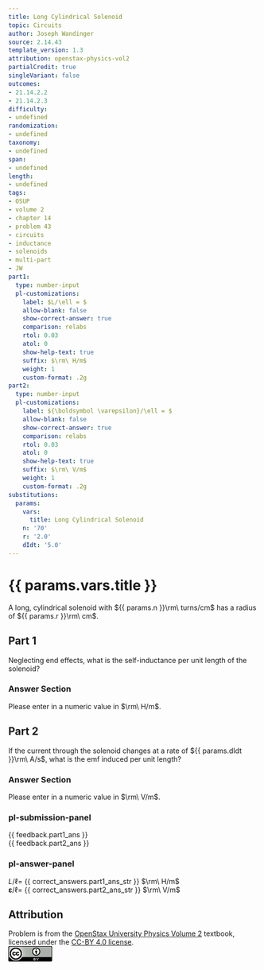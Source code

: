 ```yaml
---
title: Long Cylindrical Solenoid
topic: Circuits
author: Joseph Wandinger
source: 2.14.43
template_version: 1.3
attribution: openstax-physics-vol2
partialCredit: true
singleVariant: false
outcomes:
- 21.14.2.2
- 21.14.2.3
difficulty:
- undefined
randomization:
- undefined
taxonomy:
- undefined
span:
- undefined
length:
- undefined
tags:
- OSUP
- volume 2
- chapter 14
- problem 43
- circuits
- inductance
- solenoids
- multi-part
- JW
part1:
  type: number-input
  pl-customizations:
    label: $L/\ell = $
    allow-blank: false
    show-correct-answer: true
    comparison: relabs
    rtol: 0.03
    atol: 0
    show-help-text: true
    suffix: $\rm\ H/m$
    weight: 1
    custom-format: .2g
part2:
  type: number-input
  pl-customizations:
    label: ${\boldsymbol \varepsilon}/\ell = $
    allow-blank: false
    show-correct-answer: true
    comparison: relabs
    rtol: 0.03
    atol: 0
    show-help-text: true
    suffix: $\rm\ V/m$
    weight: 1
    custom-format: .2g
substitutions:
  params:
    vars:
      title: Long Cylindrical Solenoid
    n: '70'
    r: '2.0'
    dIdt: '5.0'
---
```

# {{ params.vars.title }}
A long, cylindrical solenoid with ${{ params.n }}\rm\ turns/cm$ has a radius of ${{ params.r }}\rm\ cm$.

## Part 1

Neglecting end effects, what is the self-inductance per unit length of the solenoid?

### Answer Section

Please enter in a numeric value in $\rm\ H/m$.

## Part 2

If the current through the solenoid changes at a rate of ${{ params.dIdt }}\rm\ A/s$, what is the emf induced per unit length?

### Answer Section

Please enter in a numeric value in $\rm\ V/m$.

### pl-submission-panel

{{ feedback.part1_ans }}<br>
{{ feedback.part2_ans }}

### pl-answer-panel

$L/\ell =$ {{ correct_answers.part1_ans_str }} $\rm\ H/m$<br>
${\boldsymbol \varepsilon}/{\ell} =$ {{ correct_answers.part2_ans_str }} $\rm\ V/m$

## Attribution

Problem is from the [OpenStax University Physics Volume 2](https://openstax.org/details/books/university-physics-volume-2) textbook, licensed under the [CC-BY 4.0 license](https://creativecommons.org/licenses/by/4.0/).<br>![Image representing the Creative Commons 4.0 BY license.](https://raw.githubusercontent.com/firasm/bits/master/by.png)